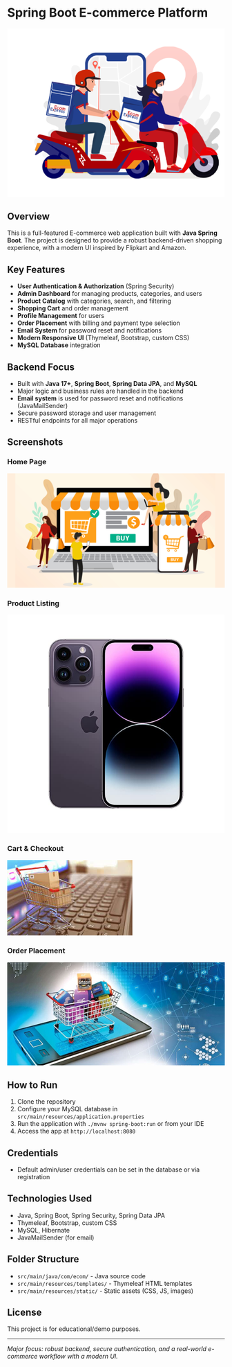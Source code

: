 # Spring Boot E-commerce Platform

![Hero Banner](src/main/resources/static/img/ecom.png)

## Overview
This is a full-featured E-commerce web application built with **Java Spring Boot**. The project is designed to provide a robust backend-driven shopping experience, with a modern UI inspired by Flipkart and Amazon.

## Key Features
- **User Authentication & Authorization** (Spring Security)
- **Admin Dashboard** for managing products, categories, and users
- **Product Catalog** with categories, search, and filtering
- **Shopping Cart** and order management
- **Profile Management** for users
- **Order Placement** with billing and payment type selection
- **Email System** for password reset and notifications
- **Modern Responsive UI** (Thymeleaf, Bootstrap, custom CSS)
- **MySQL Database** integration

## Backend Focus
- Built with **Java 17+**, **Spring Boot**, **Spring Data JPA**, and **MySQL**
- Major logic and business rules are handled in the backend
- **Email system** is used for password reset and notifications (JavaMailSender)
- Secure password storage and user management
- RESTful endpoints for all major operations

## Screenshots
### Home Page
![Home Page](src/main/resources/static/img/ecom1.png)

### Product Listing
![Product Listing](src/main/resources/static/img/product_img/iphone%2014.jpg)

### Cart & Checkout
![Cart Page](src/main/resources/static/img/ecom2.jpg)

### Order Placement
![Order Placement](src/main/resources/static/img/ecom3.jpg)

## How to Run
1. Clone the repository
2. Configure your MySQL database in `src/main/resources/application.properties`
3. Run the application with `./mvnw spring-boot:run` or from your IDE
4. Access the app at `http://localhost:8080`

## Credentials
- Default admin/user credentials can be set in the database or via registration

## Technologies Used
- Java, Spring Boot, Spring Security, Spring Data JPA
- Thymeleaf, Bootstrap, custom CSS
- MySQL, Hibernate
- JavaMailSender (for email)

## Folder Structure
- `src/main/java/com/ecom/` - Java source code
- `src/main/resources/templates/` - Thymeleaf HTML templates
- `src/main/resources/static/` - Static assets (CSS, JS, images)

## License
This project is for educational/demo purposes.

---

*Major focus: robust backend, secure authentication, and a real-world e-commerce workflow with a modern UI.* 